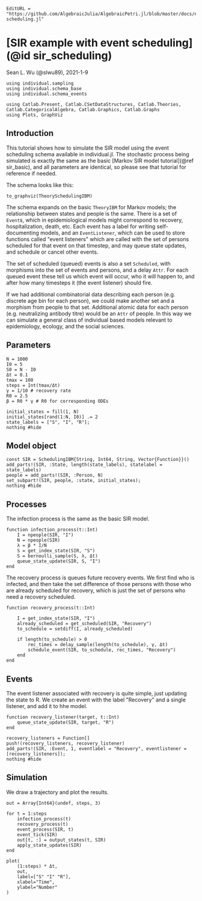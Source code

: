 ```@meta
EditURL = "https://github.com/AlgebraicJulia/AlgebraicPetri.jl/blob/master/docs/examples/sir-scheduling.jl"
```

# [SIR example with event scheduling](@id sir_scheduling)
Sean L. Wu (@slwu89), 2021-1-9

````@example sir-scheduling
using individual.sampling
using individual.schema_base
using individual.schema_events

using Catlab.Present, Catlab.CSetDataStructures, Catlab.Theories, Catlab.CategoricalAlgebra, Catlab.Graphics, Catlab.Graphs
using Plots, GraphViz
````

## Introduction
This tutorial shows how to simulate the SIR model using the event scheduling schema available in individual.jl. The stochastic
process being simulated is exactly the same as the basic [Markov SIR model tutorial](@ref sir_basic), and all parameters
are identical, so please see that tutorial for reference if needed.

The schema looks like this:

````@example sir-scheduling
to_graphviz(TheorySchedulingIBM)
````

The schema expands on the basic `TheoryIBM` for Markov models; the relationship between states and people is the same.
There is a set of `Event`s, which in epidemiological models might correspond to recovery, hospitalization, death, etc.
Each event has a label for writing self-documenting models, and an `EventListener`, which can be used to store
functions called "event listeners" which are called with the set of persons scheduled for that event on that timestep, and
may queue state updates, and schedule or cancel other events.

The set of scheduled (queued) events is also a set `Scheduled`, with morphisms into the set of events and persons, and a delay `Attr`.
For each queued event these tell us which event will occur, who it will happen to, and after how many timesteps it (the event listener) should fire.

If we had additional combinatorial data describing each person (e.g. discrete age bin for each person), we could make another set and a morphism from people to that set.
Additional atomic data for each person (e.g. neutralizing antibody titre) would be an `Attr` of people. In this way we can simulate
a general class of individual based models relevant to epidemiology, ecology, and the social sciences.

## Parameters

````@example sir-scheduling
N = 1000
I0 = 5
S0 = N - I0
Δt = 0.1
tmax = 100
steps = Int(tmax/Δt)
γ = 1/10 # recovery rate
R0 = 2.5
β = R0 * γ # R0 for corresponding ODEs

initial_states = fill(1, N)
initial_states[rand(1:N, I0)] .= 2
state_labels = ["S", "I", "R"];
nothing #hide
````

## Model object

````@example sir-scheduling
const SIR = SchedulingIBM{String, Int64, String, Vector{Function}}()
add_parts!(SIR, :State, length(state_labels), statelabel = state_labels)
people = add_parts!(SIR, :Person, N)
set_subpart!(SIR, people, :state, initial_states);
nothing #hide
````

## Processes

The infection process is the same as the basic SIR model.

````@example sir-scheduling
function infection_process(t::Int)
    I = npeople(SIR, "I")
    N = npeople(SIR)
    λ = β * I/N
    S = get_index_state(SIR, "S")
    S = bernoulli_sample(S, λ, Δt)
    queue_state_update(SIR, S, "I")
end
````

The recovery process is queues future recovery events. We first find who is infected,
and then take the set difference of those persons with those who are already scheduled for
recovery, which is just the set of persons who need a recovery scheduled.

````@example sir-scheduling
function recovery_process(t::Int)

    I = get_index_state(SIR, "I")
    already_scheduled = get_scheduled(SIR, "Recovery")
    to_schedule = setdiff(I, already_scheduled)

    if length(to_schedule) > 0
        rec_times = delay_sample(length(to_schedule), γ, Δt)
        schedule_event(SIR, to_schedule, rec_times, "Recovery")
    end
end
````

## Events

The event listener associated with recovery is quite simple, just updating the state to R.
We create an event with the label "Recovery" and a single listener, and add it to hhe model.

````@example sir-scheduling
function recovery_listener(target, t::Int)
    queue_state_update(SIR, target, "R")
end

recovery_listeners = Function[]
push!(recovery_listeners, recovery_listener)
add_parts!(SIR, :Event, 1, eventlabel = "Recovery", eventlistener = [recovery_listeners]);
nothing #hide
````

## Simulation

We draw a trajectory and plot the results.

````@example sir-scheduling
out = Array{Int64}(undef, steps, 3)

for t = 1:steps
    infection_process(t)
    recovery_process(t)
    event_process(SIR, t)
    event_tick(SIR)
    out[t, :] = output_states(t, SIR)
    apply_state_updates(SIR)
end

plot(
    (1:steps) * Δt,
    out,
    label=["S" "I" "R"],
    xlabel="Time",
    ylabel="Number"
)
````


